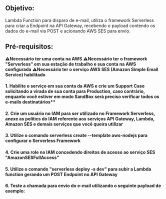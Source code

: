 ## Objetivo:
Lambda Function para disparo de e-mail, utiliza o framework Serverless para criar a Endpoint na API Gateway, recebendo o payload contendo os dados do e-mail via POST e acionando AWS SES para envio.

## Pré-requisitos:
⚠️**Necessário ter uma conta na AWS**
⚠️**Necessário ter o framework "Serverless" em sua estação de trabalho e sua conta na AWS configurada**
⚠️**Necessário ter o serviço AWS SES (Amazon Simple Email Service) habilitado**

#### 1. Habilite o serviço em sua conta da AWS e crie um Support Case solicitando a virada de sua conta para Production, caso contrário, enquanto você estiver em modo SandBox será preciso verificar todos os e-mails destinatários**

#### 2. Crie um usuário no IAM para ser utilizado no Framework Serverless, anexe as polítics do IAM referente aos serviços API Gateway, Lambda, Amazon SES e demais serviços que você queira utilizar

#### 3. Utilize o comando **serverless create --template aws-nodejs** para configurar o Serverless Framework

#### 4. Crie uma role no IAM concedendo direitos de acesso ao serviço SES "AmazonSESFullAccess" 

#### 5. Utilize o comando "serverless deploy -s dev" para subir a Lambda function gerando um POST Endpoint no API Gateway

#### 6. Teste a chamada para envio do e-mail utilizando o seguinte payload de exemplo:

<script src="https://gist.github.com/brenooandrade/51146ff2dc71c1140b55e85dd5e3f05e.js"></script>




